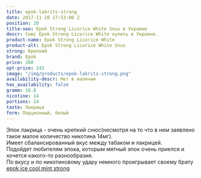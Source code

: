```yaml
---
title: epok-lakrits-strong
date: 2017-11-20 17:53:00 Z
position: 20
title-seo: Epok Strong Licorice White Snus в Украине
descr: Снюс Epok Strong Licorice White купить в Украине.
product-name: Epok Strong Licorice White
product-alt: Epok Strong Licorice White Snus
strong: Крепкий
brand: Epok
price: 260
opt-price: 242
image: "/img/products/epok-lakrits-strong.png"
availability-descr: Нет в наличии
has_availability: false
gramm: 16.8
nicotine: 14
portions: 24
taste: Лакрица
form: Порционный, белый
---
```


Эпок лакрица - очень крепкий снюс(несмотря на то что в нем заявлено такое малое количество никотина 14мг).<br> Имеет сбалансированный вкус между табаком и лакрицей.<br>
Подойдет любителям эпока, которым мятный эпок очень приелся и хочется какого-то разнообразия.<br>
По вкусу и по никотиновому удару немного проигрывает своему брату [epok ice cool mint strong](/epok-strong-ice-cool-mint)